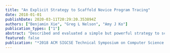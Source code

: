 ```yaml
---
title: "An Explicit Strategy to Scaffold Novice Program Tracing"
date: 2018-01-01
publishDate: 2020-03-11T20:29:20.353894Z
authors: ["Benjamin Xie", "Greg L Nelson", "Amy J Ko"]
publication_types: ["1"]
abstract: "Described and evaluated a simple but powerful strategy to scaffold tracing of program execution. With <30 min ofpractice, novices in intro CS course had midterm grades 7% higher than a control group."
featured: false
publication: "*2018 ACM SIGCSE Technical Symposium on Computer Science Education*"
---
```


